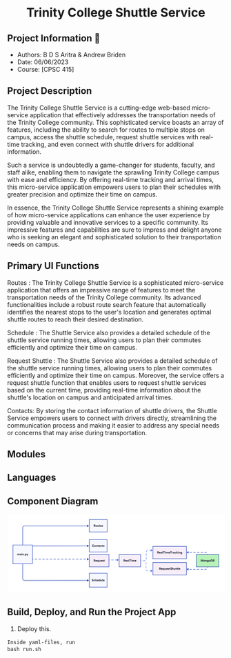 <h1 align="center">Trinity College Shuttle Service </h1>

## Project Information 👤
* Authors: B D S Aritra & Andrew Briden
* Date: 06/06/2023
* Course: [CPSC 415]

## Project Description

The Trinity College Shuttle Service is a cutting-edge web-based micro-service application that effectively addresses the transportation needs of the Trinity College community. This sophisticated service boasts an array of features, including the ability to search for routes to multiple stops on campus, access the shuttle schedule, request shuttle services with real-time tracking, and even connect with shuttle drivers for additional information.

Such a service is undoubtedly a game-changer for students, faculty, and staff alike, enabling them to navigate the sprawling Trinity College campus with ease and efficiency. By offering real-time tracking and arrival times, this micro-service application empowers users to plan their schedules with greater precision and optimize their time on campus.

In essence, the Trinity College Shuttle Service represents a shining example of how micro-service applications can enhance the user experience by providing valuable and innovative services to a specific community. Its impressive features and capabilities are sure to impress and delight anyone who is seeking an elegant and sophisticated solution to their transportation needs on campus.

## Primary UI Functions

Routes : The Trinity College Shuttle Service is a sophisticated micro-service application that offers an impressive range of features to meet the transportation needs of the Trinity College community. Its advanced functionalities include a robust route search feature that automatically identifies the nearest stops to the user's location and generates optimal shuttle routes to reach their desired destination.

Schedule : The Shuttle Service also provides a detailed schedule of the shuttle service running times, allowing users to plan their commutes efficiently and optimize their time on campus. 

Request Shuttle : The Shuttle Service also provides a detailed schedule of the shuttle service running times, allowing users to plan their commutes efficiently and optimize their time on campus. Moreover, the service offers a request shuttle function that enables users to request shuttle services based on the current time, providing real-time information about the shuttle's location on campus and anticipated arrival times.

Contacts: By storing the contact information of shuttle drivers, the Shuttle Service empowers users to connect with drivers directly, streamlining the communication process and making it easier to address any special needs or concerns that may arise during transportation. 

## Modules 

## Languages

## Component Diagram
![Diagram](https://github.com/aritrasaha18/shuttle-service-kata-project/blob/main/cloudproject.png)
## Build, Deploy, and Run the Project App 
1. Deploy this.

``` 
Inside yaml-files, run
bash run.sh 
```
